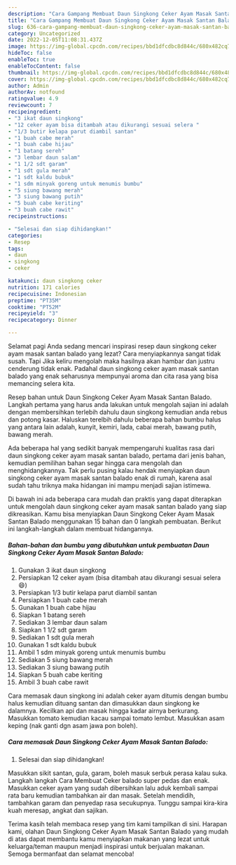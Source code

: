 ```yaml
---
description: "Cara Gampang Membuat Daun Singkong Ceker Ayam Masak Santan Balado Anti Gagal"
title: "Cara Gampang Membuat Daun Singkong Ceker Ayam Masak Santan Balado Anti Gagal"
slug: 636-cara-gampang-membuat-daun-singkong-ceker-ayam-masak-santan-balado-anti-gagal
category: Uncategorized
date: 2022-12-05T11:08:31.437Z
image: https://img-global.cpcdn.com/recipes/bbd1dfcdbc8d844c/680x482cq70/daun-singkong-ceker-ayam-masak-santan-balado-foto-resep-utama.jpg
hideToc: false
enableToc: true
enableTocContent: false
thumbnail: https://img-global.cpcdn.com/recipes/bbd1dfcdbc8d844c/680x482cq70/daun-singkong-ceker-ayam-masak-santan-balado-foto-resep-utama.jpg
cover: https://img-global.cpcdn.com/recipes/bbd1dfcdbc8d844c/680x482cq70/daun-singkong-ceker-ayam-masak-santan-balado-foto-resep-utama.jpg
author: Admin
authorAv: notfound
ratingvalue: 4.9
reviewcount: 7
recipeingredient:
- "3 ikat daun singkong"
- "12 ceker ayam bisa ditambah atau dikurangi sesuai selera "
- "1/3 butir kelapa parut diambil santan"
- "1 buah cabe merah"
- "1 buah cabe hijau"
- "1 batang sereh"
- "3 lembar daun salam"
- "1 1/2 sdt garam"
- "1 sdt gula merah"
- "1 sdt kaldu bubuk"
- "1 sdm minyak goreng untuk menumis bumbu"
- "5 siung bawang merah"
- "3 siung bawang putih"
- "5 buah cabe keriting"
- "3 buah cabe rawit"
recipeinstructions:

- "Selesai dan siap dihidangkan!"
categories:
- Resep
tags:
- daun
- singkong
- ceker

katakunci: daun singkong ceker 
nutrition: 171 calories
recipecuisine: Indonesian
preptime: "PT35M"
cooktime: "PT52M"
recipeyield: "3"
recipecategory: Dinner

---
```



Selamat pagi Anda sedang mencari inspirasi resep daun singkong ceker ayam masak santan balado yang lezat? Cara menyiapkannya sangat tidak susah. Tapi Jika keliru mengolah maka hasilnya akan hambar dan justru cenderung tidak enak. Padahal daun singkong ceker ayam masak santan balado yang enak seharusnya mempunyai aroma dan cita rasa yang bisa memancing selera kita.


Resep bahan untuk Daun Singkong Ceker Ayam Masak Santan Balado. Langkah pertama yang harus anda lakukan untuk mengolah sajian ini adalah dengan membersihkan terlebih dahulu daun singkong kemudian anda rebus dan potong kasar. Haluskan terelbih dahulu beberapa bahan bumbu halus yang antara lain adalah, kunyit, kemiri, lada, cabai merah, bawang putih, bawang merah.

Ada beberapa hal yang sedikit banyak mempengaruhi kualitas rasa dari daun singkong ceker ayam masak santan balado, pertama dari jenis bahan, kemudian pemilihan bahan segar hingga cara mengolah dan menghidangkannya. Tak perlu pusing kalau hendak menyiapkan daun singkong ceker ayam masak santan balado enak di rumah, karena asal sudah tahu triknya maka hidangan ini mampu menjadi sajian istimewa.


Di bawah ini ada beberapa cara mudah dan praktis yang dapat diterapkan untuk mengolah daun singkong ceker ayam masak santan balado yang siap dikreasikan. Kamu bisa menyiapkan Daun Singkong Ceker Ayam Masak Santan Balado menggunakan 15 bahan dan 0 langkah pembuatan. Berikut ini langkah-langkah dalam membuat hidangannya.

<!--inarticleads1-->

##### Bahan-bahan dan bumbu yang dibutuhkan untuk pembuatan Daun Singkong Ceker Ayam Masak Santan Balado:

1. Gunakan 3 ikat daun singkong
1. Persiapkan 12 ceker ayam (bisa ditambah atau dikurangi sesuai selera 😄)
1. Persiapkan 1/3 butir kelapa parut diambil santan
1. Persiapkan 1 buah cabe merah
1. Gunakan 1 buah cabe hijau
1. Siapkan 1 batang sereh
1. Sediakan 3 lembar daun salam
1. Siapkan 1 1/2 sdt garam
1. Sediakan 1 sdt gula merah
1. Gunakan 1 sdt kaldu bubuk
1. Ambil 1 sdm minyak goreng untuk menumis bumbu
1. Sediakan 5 siung bawang merah
1. Sediakan 3 siung bawang putih
1. Siapkan 5 buah cabe keriting
1. Ambil 3 buah cabe rawit


Cara memasak daun singkong ini adalah ceker ayam ditumis dengan bumbu halus kemudian dituang santan dan dimasukkan daun singkong ke dalamnya. Kecilkan api dan masak hingga kadar airnya berkurang. Masukkan tomato kemudian kacau sampai tomato lembut. Masukkan asam keping (nak ganti dgn asam jawa pon boleh). 

<!--inarticleads2-->

##### Cara memasak Daun Singkong Ceker Ayam Masak Santan Balado:


1. Selesai dan siap dihidangkan!

Masukkan sikit santan, gula, garam, boleh masuk serbuk perasa kalau suka. Langkah langkah Cara Membuat Ceker balado super pedas dan enak. Masukkan ceker ayam yang sudah dibersihkan lalu aduk kembali sampai rata baru kemudian tambahkan air dan masak. Setelah mendidih, tambahkan garam dan penyedap rasa secukupnya. Tunggu sampai kira-kira kuah meresap, angkat dan sajikan. 

Terima kasih telah membaca resep yang tim kami tampilkan di sini. Harapan kami, olahan Daun Singkong Ceker Ayam Masak Santan Balado yang mudah di atas dapat membantu kamu menyiapkan makanan yang lezat untuk keluarga/teman maupun menjadi inspirasi untuk berjualan makanan. Semoga bermanfaat dan selamat mencoba!
